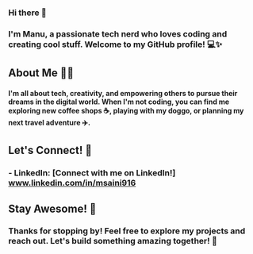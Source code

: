 ### Hi there 👋

<!--
**msaini3/msaini3** is a ✨ _special_ ✨ repository because its `README.md` (this file) appears on your GitHub profile.

Here are some ideas to get you started:

- 🔭 I’m currently working on ...
- 🌱 I’m currently learning ...
- 👯 I’m looking to collaborate on ...
- 🤔 I’m looking for help with ...
- 💬 Ask me about ...
- 📫 How to reach me: ...
- 😄 Pronouns: ...
- ⚡ Fun fact: ...
-->

### I'm Manu, a passionate tech nerd who loves coding and creating cool stuff. Welcome to my GitHub profile! 💻✨

## About Me 💁‍♀️

#### I'm all about tech, creativity, and empowering others to pursue their dreams in the digital world. When I'm not coding, you can find me exploring new coffee shops ☕, playing with my doggo, or planning my next travel adventure ✈️.

## Let's Connect! 🤝

### - LinkedIn: [Connect with me on LinkedIn!] www.linkedin.com/in/msaini916

## Stay Awesome! 🌸

### Thanks for stopping by! Feel free to explore my projects and reach out. Let's build something amazing together! 💫
